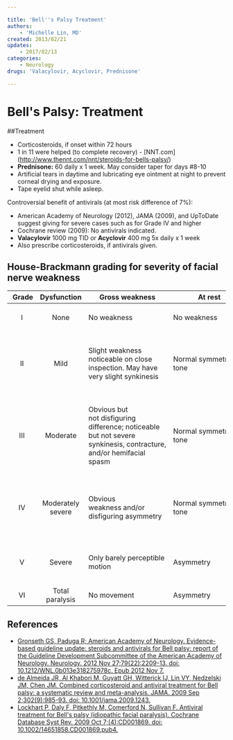 ```yaml
---

title: 'Bell''s Palsy Treatment'
authors:
    - 'Michelle Lin, MD'
created: 2013/02/21
updates:
    - 2017/02/13
categories:
    - Neurology
drugs: 'Valacylovir, Acyclovir, Prednisone'

---
```




# Bell's Palsy: Treatment

##Treatment

- Corticosteroids, if onset within 72 hours
- 1 in 11 were helped (to complete recovery) - [NNT.com] (http://www.thennt.com/nnt/steroids-for-bells-palsy/)
- **<span class="drug">Prednisone</span>:** 60 daily x 1 week. May consider taper for days \#8-10
- <span class="drug">Artificial tears</span> in daytime and lubricating eye ointment at night to prevent corneal drying and exposure. 
- Tape eyelid shut while asleep.


Controversial benefit of antivirals (at most risk difference of 7%):

* American Academy of Neurology (2012), JAMA (2009), and UpToDate suggest giving for severe cases such as for Grade IV and higher
* Cochrane review (2009): No antivirals indicated. 
* **<span class="drug">Valacylovir**</span> 1000 mg TID or **<span class="drug">Acyclovir**</span> 400 mg 5x daily x 1 week
* Also prescribe <span class="drug">corticosteroids</span>, if antivirals given.


## House-Brackmann grading for severity of facial nerve weakness

|  Grade | Dysfunction | Gross weakness | At rest |  Motion  |
|:--------:|:-----:|--------|-------|--------|
| I      | None              | No weakness | No weakness       | Normal function all groups |
| II     | Mild              | Slight weakness noticeable on close inspection. May have very slight synkinesis  | Normal symmetry and tone | **Forehead**: Moderate-to-good function  **Mouth**: Slight asymmetry   |
| III    | Moderate          | Obvious but not disfiguring difference; noticeable but not severe synkinesis, contracture, and/or hemifacial spasm | Normal symmetry and tone | **Forehead**: Slight-to-moderate movement  **Mouth**: Slightly weak with maximum effort   |
| IV     | Moderately severe | Obvious weakness and/or disfiguring asymmetry                                                                      | Normal symmetry and tone | **Forehead**: None  **Mouth**: Asymmetric with maximum effort      |
| V      | Severe            | Only barely perceptible motion                                                                                     | Asymmetry                | **Forehead**: None      **Mouth**: Slight movement                     |
| VI     | Total paralysis   | No movement                                                                                                        | Asymmetry                | None for all groups                           |

## References

-   [Gronseth GS, Paduga R; American Academy of Neurology. Evidence-based guideline update: steroids and antivirals for Bell palsy: report of the Guideline Development Subcommittee of the American Academy of Neurology. Neurology. 2012 Nov 27;79(22):2209-13. doi: 10.1212/WNL.0b013e318275978c. Epub 2012 Nov 7.](https://www.ncbi.nlm.nih.gov/pubmed/23136264)
-   [de Almeida JR, Al Khabori M, Guyatt GH, Witterick IJ, Lin VY, Nedzelski JM, Chen JM. Combined corticosteroid and antiviral treatment for Bell palsy: a systematic review and meta-analysis. JAMA. 2009 Sep 2;302(9):985-93. doi: 10.1001/jama.2009.1243.](https://www.ncbi.nlm.nih.gov/pubmed/?term=19724046)
-   [Lockhart P, Daly F, Pitkethly M, Comerford N, Sullivan F. Antiviral treatment for Bell's palsy (idiopathic facial paralysis). Cochrane Database Syst Rev. 2009 Oct 7;(4):CD001869. doi: 10.1002/14651858.CD001869.pub4.](https://www.ncbi.nlm.nih.gov/pubmed/19821283)
